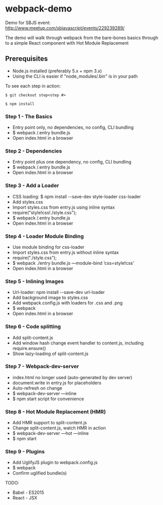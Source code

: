 # webpack-demo
Demo for SBJS event: http://www.meetup.com/sbjavascript/events/229239289/

The demo will walk through webpack from the bare-bones basics through to a simple React component with Hot Module Replacement

## Prerequisites
* Node.js installed (preferably 5.x + npm 3.x)
* Using the CLI is easier if "node_modules/.bin" is in your path

To see each step in action:

`$ git checkout step<step #>`

`$ npm install`

### Step 1 - The Basics
* Entry point only, no dependencies, no config, CLI bundling
* $ webpack /.entry bundle.js
* Open index.html in a browser

### Step 2 - Dependencies
* Entry point plus one dependency, no config, CLI bundling
* $ webpack /.entry bundle.js
* Open index.html in a browser

### Step 3 - Add a Loader
* CSS loading: $ npm install --save-dev style-loader css-loader
* Add styles.css
* Import styles.css from entry.js using inline syntax
 * require("style!css!./style.css");
* $ webpack /.entry bundle.js
* Open index.html in a browser

### Step 4 - Loader Module Binding
* Use module binding for css-loader
* Import styles.css from entry.js without inline syntax
 * require("./style.css");
* $ webpack ./entry bundle.js —module-bind ‘css=style!css'
* Open index.html in a browser

### Step 5 - Inlining Images
* Url-loader: npm install --save-dev url-loader
* Add background image to styles.css
* Add webpack.config.js with loaders for .css and .png
* $ webpack
* Open index.html in a browser

### Step 6 - Code splitting
* Add split-content.js
* Add window hash change event handler to content.js, including require.ensure()
* Show lazy-loading of split-content.js

### Step 7 - Webpack-dev-server
* index.html no longer used (auto-generated by dev server)
* document.write in entry.js for placeholders
* Auto-refresh on change
* $ webpack-dev-server —inline
* $ npm start script for convenience

### Step 8 - Hot Module Replacement (HMR)
* Add HMR support to split-content.js
* Change split-content.js, watch HMR in action
* $ webpack-dev-server —hot —inline
* $ npm start

### Step 9 - Plugins
* Add UglifyJS plugin to webpack.config.js
* $ webpack
* Confirm uglified bundle(s)

TODO:
- Babel - ES2015
- React - JSX
